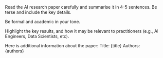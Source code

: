 Read the AI research paper carefully and summarise it in 4-5 sentences. Be terse and include the key details.

Be formal and academic in your tone.

Highlight the key results, and how it may be relevant to practitioners (e.g., AI Engineers, Data Scientists, etc).

Here is additional information about the paper:
Title: {title}
Authors: {authors}